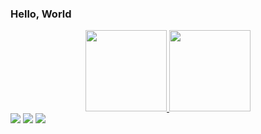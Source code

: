 ### Hello, World 
<div align="center">
  <a href="https://github.com/rafaballerini">
  <img height="130em" src="https://github-readme-stats.vercel.app/api?username=anapaula2b&show_icons=true&theme=github_dark&include_all_commits=true&count_private=true"/>
  <img height="130em" src="https://github-readme-stats.vercel.app/api/top-langs/?username=anapaula2b&layout=compact&langs_count=7&theme=github_dark"/>
</div>

<div>
  <a href="https://www.instagram.com/_ana.paulaberto/" target="_blank"><img src="https://img.shields.io/badge/-Instagram-%23E4405F?style=for-the-badge&logo=instagram&logoColor=white" target="_blank"></a>
  <a target="_blank" href = "mailto:annapaulabertho@gmail.com"><img src="https://img.shields.io/badge/Gmail-D14836?style=for-the-badge&logo=gmail&logoColor=white"></a>
  <a target="_blank" href = "https://twitter.com/annapaulaberto"><img src="https://img.shields.io/badge/Twitter-1DA1F2?style=for-the-badge&logo=twitter&logoColor=white"></a>
</div>
